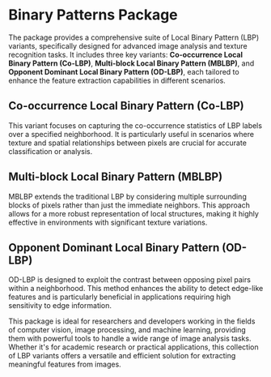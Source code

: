 # Binary Patterns Package
The package provides a comprehensive suite of Local Binary Pattern (LBP) variants, specifically designed for advanced image analysis and texture recognition tasks. It includes three key variants: **Co-occurrence Local Binary Pattern (Co-LBP)**, **Multi-block Local Binary Pattern (MBLBP)**, and **Opponent Dominant Local Binary Pattern (OD-LBP)**, each tailored to enhance the feature extraction capabilities in different scenarios.

## Co-occurrence Local Binary Pattern (Co-LBP)
This variant focuses on capturing the co-occurrence statistics of LBP labels over a specified neighborhood. It is particularly useful in scenarios where texture and spatial relationships between pixels are crucial for accurate classification or analysis.

## Multi-block Local Binary Pattern (MBLBP)
MBLBP extends the traditional LBP by considering multiple surrounding blocks of pixels rather than just the immediate neighbors. This approach allows for a more robust representation of local structures, making it highly effective in environments with significant texture variations.

## Opponent Dominant Local Binary Pattern (OD-LBP)
OD-LBP is designed to exploit the contrast between opposing pixel pairs within a neighborhood. This method enhances the ability to detect edge-like features and is particularly beneficial in applications requiring high sensitivity to edge information.

This package is ideal for researchers and developers working in the fields of computer vision, image processing, and machine learning, providing them with powerful tools to handle a wide range of image analysis tasks. Whether it's for academic research or practical applications, this collection of LBP variants offers a versatile and efficient solution for extracting meaningful features from images.
